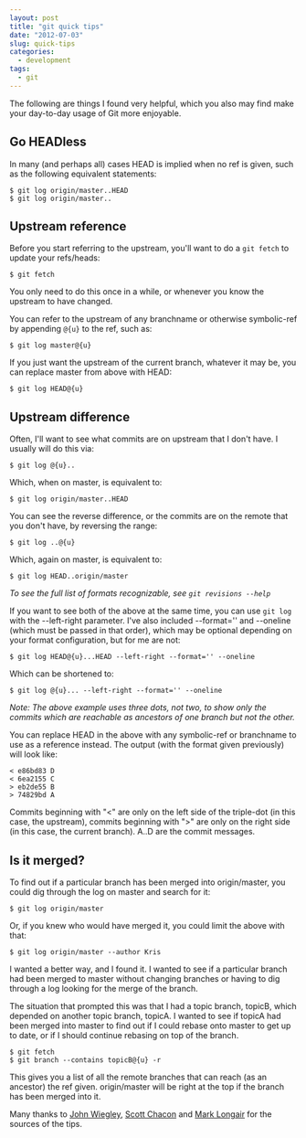 ```yaml
---
layout: post
title: "git quick tips"
date: "2012-07-03"
slug: quick-tips
categories:
  - development
tags:
  - git
---
```


The following are things I found very helpful, which you also may find make your day-to-day usage of Git more enjoyable.

<!--more-->

## Go HEADless

In many (and perhaps all) cases HEAD is implied when no ref is given, such as the following equivalent statements:

    $ git log origin/master..HEAD
    $ git log origin/master..

## Upstream reference

Before you start referring to the upstream, you'll want to do a `git fetch` to update your refs/heads:

    $ git fetch

You only need to do this once in a while, or whenever you know the upstream to have changed.

You can refer to the upstream of any branchname or otherwise symbolic-ref by appending `@{u}` to the ref, such as:

    $ git log master@{u}

If you just want the upstream of the current branch, whatever it may be, you can replace master from above with HEAD:

    $ git log HEAD@{u}

## Upstream difference

Often, I'll want to see what commits are on upstream that I don't have. I usually will do this via:

    $ git log @{u}..

Which, when on master, is equivalent to:

    $ git log origin/master..HEAD

You can see the reverse difference, or the commits are on the remote that you don't have, by reversing the range:

    $ git log ..@{u}

Which, again on master, is equivalent to:

    $ git log HEAD..origin/master

*To see the full list of formats recognizable, see `git revisions --help`*

If you want to see both of the above at the same time, you can use `git log` with the --left-right parameter. I've also included --format='' and --oneline (which must be passed in that order), which may be optional depending on your format configuration, but for me are not:

    $ git log HEAD@{u}...HEAD --left-right --format='' --oneline

Which can be shortened to:

    $ git log @{u}... --left-right --format='' --oneline

*Note: The above example uses three dots, not two, to show only the commits which are reachable as ancestors of one branch but not the other.*

You can replace HEAD in the above with any symbolic-ref or branchname to use as a reference instead. The output (with the format given previously) will look like:

    < e86bd83 D
    < 6ea2155 C
    > eb2de55 B
    > 74829bd A

Commits beginning with "<" are only on the left side of the triple-dot (in this case, the upstream), commits beginning with ">" are only on the right side (in this case, the current branch). A..D are the commit messages.

## Is it merged?

To find out if a particular branch has been merged into origin/master, you could dig through the log on master and search for it:

    $ git log origin/master

Or, if you knew who would have merged it, you could limit the above with that:

    $ git log origin/master --author Kris

I wanted a better way, and I found it. I wanted to see if a particular branch had been merged to master without changing branches or having to dig through a log looking for the merge of the branch.

The situation that prompted this was that I had a topic branch, topicB, which depended on another topic branch, topicA. I wanted to see if topicA had been merged into master to find out if I could rebase onto master to get up to date, or if I should continue rebasing on top of the branch.

    $ git fetch
    $ git branch --contains topicB@{u} -r

This gives you a list of all the remote branches that can reach (as an ancestor) the ref given. origin/master will be right at the top if the branch has been merged into it.

Many thanks to [John Wiegley](http://newartisans.com/2008/04/git-from-the-bottom-up/ "John Wiegley"), [Scott Chacon](http://www.git-scm.com/book "Scott Chacon") and [Mark Longair](http://serverfault.com/a/384862 "Mark Longair") for the sources of the tips.
